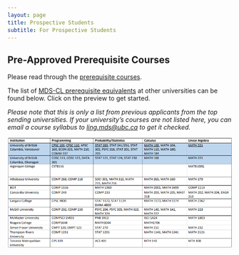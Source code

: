 ```yaml
---
layout: page
title: Prospective Students
subtitle: For Prospective Students
---
```


## Pre-Approved Prerequisite Courses
Please read through the [prerequisite courses](https://masterdatascience.ubc.ca/admissions/prerequisites).

The list of [MDS-CL prerequisite equivalents](/assets/img/MDS-CL-prerequisite-equivalents-list.pdf) at other universities can be found below. Click on the preview to get started.

*Please note that this is only a list from previous applicants from the top sending universities. If your university’s courses are not listed here, you can email a
course syllabus to [ling.mds@ubc.ca](ling.mds@ubc.ca) to get it checked.* 

<p><a href="/assets/img/MDS-CL-prerequisite-equivalents-list.pdf" class="image fit"><img src="/assets/img/mds-cl-equivalents-preview.png" alt="MDS-CL Prerequisite Equivalents Preview"></a></p>
